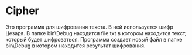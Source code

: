 # Cipher
Это программа для шифрования текста. В ней используется шифр Цезаря.
В папке bin\Debug находится file.txt в котором находится текст, который будет шифроваться.
Программа создает новый файл в папке bin\Debug в котором находится результат шифрования.
